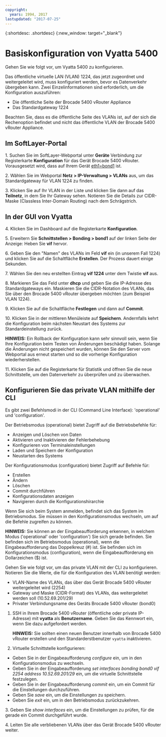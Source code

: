 ```yaml
---
copyright:
  years: 1994, 2017
lastupdated: "2017-07-25"
---
```


{:shortdesc: .shortdesc}
{:new_window: target="_blank"}

# Basiskonfiguration von Vyatta 5400

Gehen Sie wie folgt vor, um Vyatta 5400 zu konfigurieren.

Das öffentliche virtuelle LAN (VLAN) 1224, das jetzt zugeordnet und weitergeleitet wird, muss konfiguriert werden, bevor es Datenverkehr übergeben kann. Zwei Einzelinformationen sind erforderlich, um die Konfiguration auszuführen: 

  * Die öffentliche Seite der Brocade 5400 vRouter Appliance
  * Das Standardgateway 1224

Beachten Sie, dass es die öffentliche Seite des VLANs ist, auf der sich die Rechenoption befindet und nicht das öffentliche VLAN der Brocade 5400 vRouter Appliance. 

## Im SoftLayer-Portal

1\. Suchen Sie im SoftLayer-Webportal unter **Geräte** Verbindung zur Registerkarte **Konfiguration** für das Gerät Brocade 5400 vRouter. Vorausgesetzt wird, dass auf Ihrem Gerät <span style="text-decoration: underline">eth1=bond1</span> ist. 

2\. Wählen Sie im Webportal **Netz > IP-Verwaltung > VLANs** aus, um das Standardgateway für VLAN 1224 zu finden.

3\. Klicken Sie auf Ihr VLAN in der Liste und klicken Sie dann auf das **Teilnetz**, in dem Sie Ihr Gateway sehen. Notieren Sie die Details zur CIDR-Maske (Classless Inter-Domain Routing) nach dem Schrägstrich.  

## In der GUI von Vyatta

4\. Klicken Sie im Dashboard auf die Registerkarte **Konfiguration**. 

5\. Erweitern Sie **Schnittstellen > Bonding > bond1** auf der linken Seite der Anzeige: Heben Sie **vif** hervor.

6\. Geben Sie den "Namen" des VLANs im Feld **vif** ein (in unserem Fall 1224) und klicken Sie auf die Schaltfläche **Erstellen**. Der Prozess dauert einige Sekunden. 

7\. Wählen Sie den neu erstellten Eintrag **vif 1224** unter dem Twistie **vif** aus. 

8\. Markieren Sie das Feld unter **dhcp** und geben Sie die IP-Adresse des Standardgateways ein. Maskieren Sie die CIDR-Notation des VLANs, das Sie über den Brocade 5400 vRouter übergeben möchten (zum Beispiel VLAN 1224).

9\. Klicken Sie auf die Schaltfläche **Festlegen** und dann auf **Commit**.

10\. Klicken Sie in der mittleren Menüleiste auf **Speichern**. Andernfalls kehrt die Konfiguration beim nächsten Neustart des Systems zur Standardeinstellung zurück. 

**HINWEIS:** Ein Rollback der Konfiguration kann sehr sinnvoll sein, wenn Sie Ihre Konfiguration beim Testen von Änderungen beschädigt haben. Solange die Änderungen nicht gespeichert wurden, können Sie den Server vom Webportal aus erneut starten und so die vorherige Konfiguration wiederherstellen. 

11\. Klicken Sie auf die Registerkarte für Statistik und öffnen Sie die neue Schnittstelle,  um den Datenverkehr zu überprüfen und zu überwachen. 

## Konfigurieren Sie das private VLAN mithilfe der CLI

Es gibt zwei Befehlsmodi in der CLI (Command Line Interface): 'operational' und 'configuration'. 

Der Betriebsmodus (operational) bietet Zugriff auf die Betriebsbefehle für: 

  * Anzeigen und Löschen von Daten
  * Aktivieren und Inaktivieren der Fehlerbehebung
  * Konfigurieren von Terminaleinstellungen
  * Laden und Speichern der Konfiguration
  * Neustarten des Systems

Der Konfigurationsmodus (configuration) bietet Zugriff auf Befehle für: 

  * Erstellen
  * Ändern
  * Löschen
  * Commit durchführen
  * Konfigurationsdaten anzeigen
  * Navigieren durch die Konfigurationshirarchie

Wenn Sie sich beim System anmelden, befindet sich das System im Betriebsmodus. Sie müssen in den Konfigurationsmodus wechseln, um auf die Befehle zugreifen zu können. 

**HINWEIS:** Sie können an der Eingabeaufforderung erkennen, in welchem Modus ('operational' oder 'configuration') Sie sich gerade befinden. Sie befinden sich im Betriebsmodus (operational), wenn die Eingabeaufforderung das Doppelkreuz (#) ist. Sie befinden sich im Konfigurationsmodus (configuration), wenn die Eingabeaufforderung ein Dollarzeichen ($) ist.

Gehen Sie wie folgt vor, um das private VLAN mit der CLI zu konfigurieren. Notieren Sie die Werte, die für die Konfiguration des VLAN benötigt werden: 

  * VLAN-Name des VLANs, das über das Gerät Brocade 5400 vRouter weitergeleitet wird (2254)
  * Gateway und Maske (CIDR-Format) des VLANs, das weitergeleitet werden soll (10.52.69.201/29)
  * Privater Verbindungsname des Geräts Brocade 5400 vRouter (bond0)

1. SSH in Ihrem Brocade 5400 vRouter (öffentliche oder private IP-Adresse) mit **vyatta** als **Benutzername**. Geben Sie das Kennwort ein, wenn Sie dazu aufgefordert werden. 

   **HINWEIS:** Sie sollten einen neuen Benutzer innerhalb von Brocade 5400 vRouter erstellen und den Standarderstbenutzer `vyatta` inaktivieren.

2. Virtuelle Schnittstelle konfigurieren: 

  * Geben Sie in der Eingabeaufforderung *configure* ein, um in den Konfigurationsmodus zu wechseln. 
  * Geben Sie in der Eingabeaufforderung *set interfaces bonding bond0 vif 2254 address 10.52.69.201/29* ein, um die virtuelle Schnittstelle festzulegen. 
  * Geben Sie in der Eingabeaufforderung *commit* ein, um ein Commit für die Einstellungen durchzuführen. 
  * Geben Sie *save* ein, um die Einstellungen zu speichern. 
  * Geben Sie *exit* ein, um in den Betriebsmodus zurückzukehren. 

3\. Geben Sie *show interfaces* ein, um die Einstellungen zu prüfen, für die gerade ein Commit durchgeführt wurde. 

4\. Leiten Sie alle verbliebenen VLANs über das Gerät Brocade 5400 vRouter weiter. 
